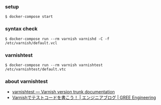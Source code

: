 ### setup

```
$ docker-compose start
```

### syntax check

```
$ docker-compose run --rm varnish varnishd -C -f /etc/varnish/default.vcl
```

### varnishtest

```
$ docker-compose run --rm varnish varnishtest /etc/varnishtest/default.vtc
```

### about varnishtest

- [varnishtest — Varnish version trunk documentation](https://varnish-cache.org/docs/trunk/reference/varnishtest.html)
- [Varnishでテストコードを書こう！ | エンジニアブログ | GREE Engineering](https://labs.gree.jp/blog/2013/04/7966/)
